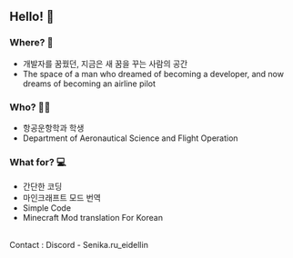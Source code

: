 ## Hello! 👋

### Where? 🤔
- 개발자를 꿈꿨던, 지금은 새 꿈을 꾸는 사람의 공간
- The space of a man who dreamed of becoming a developer, and now dreams of becoming an airline pilot
### Who? 🙋‍♂️
- 항공운항학과 학생
- Department of Aeronautical Science and Flight Operation
### What for? 💻
- 간단한 코딩
- 마인크래프트 모드 번역
- Simple Code
- Minecraft Mod translation For Korean
<br>
Contact : Discord - Senika.ru_eidellin
